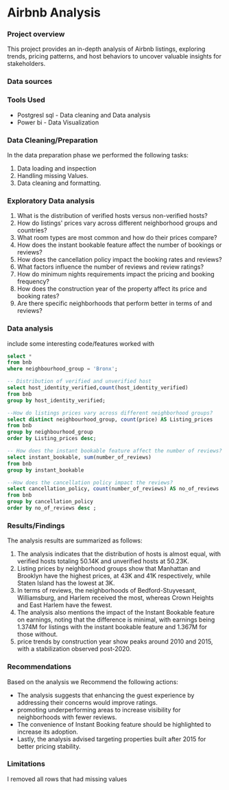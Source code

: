 # Airbnb Analysis
### Project overview
This project provides an in-depth analysis of Airbnb listings, exploring trends, pricing patterns, and host behaviors to uncover valuable insights for stakeholders.

### Data sources

### Tools Used

- Postgresl sql - Data cleaning and Data analysis
- Power bi - Data Visualization

### Data Cleaning/Preparation 

In the data preparation phase we performed the following tasks:
1. Data loading and inspection
2. Handling missing Values.
3. Data cleaning and formatting.

### Exploratory Data analysis

1. What is the distribution of verified hosts versus non-verified hosts?
2. How do listings' prices vary across different neighborhood groups and countries?
3. What room types are most common and how do their prices compare?
4. How does the instant bookable feature affect the number of bookings or reviews?
5. How does the cancellation policy impact the booking rates and reviews?
6. What factors influence the number of reviews and review ratings?
7. How do minimum nights requirements impact the pricing and booking frequency?
8. How does the construction year of the property affect its price and booking rates?
9. Are there specific neighborhoods that perform better in terms of and reviews?

### Data analysis
include some interesting code/features worked with

``` SQL
select *
from bnb
where neighbourhood_group = 'Bronx';
```
``` SQL
-- Distribution of verified and unverified host
select host_identity_verified,count(host_identity_verified)
from bnb
group by host_identity_verified;
```
``` SQL
--How do listings prices vary across different neighborhood groups?
select distinct neighbourhood_group, count(price) AS Listing_prices
from bnb
group by neighbourhood_group
order by Listing_prices desc;
```
``` SQL
-- How does the instant bookable feature affect the number of reviews?
select instant_bookable, sum(number_of_reviews)
from bnb
group by instant_bookable
```
``` SQL
--How does the cancellation policy impact the reviews?
select cancellation_policy, count(number_of_reviews) AS no_of_reviews
from bnb
group by cancellation_policy
order by no_of_reviews desc ;
```

### Results/Findings
The analysis results are summarized as follows:

1. The analysis indicates that the distribution of hosts is almost equal, with verified hosts totaling 50.14K and unverified hosts at 50.23K.
2.  Listing prices by neighborhood groups show that Manhattan and Brooklyn have the highest prices, at 43K and 41K respectively, while Staten Island has the lowest at 3K.
3.  In terms of reviews, the neighborhoods of Bedford-Stuyvesant, Williamsburg, and Harlem received the most, whereas Crown Heights and East Harlem have the fewest.
4.  The analysis also mentions the impact of the Instant Bookable feature on earnings, noting that the difference is minimal, with earnings being 1.374M for listings with the instant bookable feature and 1.367M for those without.
5. price trends by construction year show peaks around 2010 and 2015, with a stabilization observed post-2020.

### Recommendations
Based on the analysis we Recommend the following actions:
- The analysis suggests that enhancing the guest experience by addressing their concerns would improve ratings.
- promoting underperforming areas to increase visibility for neighborhoods with fewer reviews.
- The convenience of Instant Booking feature should be highlighted to increase its adoption.
- Lastly, the analysis advised targeting properties built after 2015 for better pricing stability.

### Limitations
I removed all rows that had missing values


